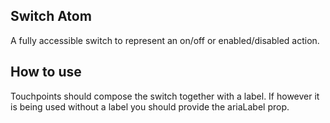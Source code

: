 ## Switch Atom

A fully accessible switch to represent an on/off or enabled/disabled action.

## How to use
Touchpoints should compose the switch together with a label. If however it is being used without a label you should provide the ariaLabel prop.
